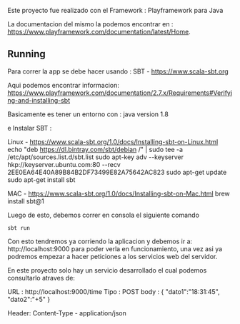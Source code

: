 
Este proyecto fue realizado con el Framework : Playframework para Java

La documentacion del mismo la podemos encontrar en :  https://www.playframework.com/documentation/latest/Home.


## Running
Para correr la app se debe hacer usando : SBT - https://www.scala-sbt.org

Aqui podemos encontrar informacion:
https://www.playframework.com/documentation/2.7.x/Requirements#Verifying-and-installing-sbt

Basicamente es tener un entorno con : java version 1.8

e Instalar SBT :

Linux  - https://www.scala-sbt.org/1.0/docs/Installing-sbt-on-Linux.html
echo "deb https://dl.bintray.com/sbt/debian /" | sudo tee -a /etc/apt/sources.list.d/sbt.list
sudo apt-key adv --keyserver hkp://keyserver.ubuntu.com:80 --recv 2EE0EA64E40A89B84B2DF73499E82A75642AC823
sudo apt-get update
sudo apt-get install sbt

MAC - https://www.scala-sbt.org/1.0/docs/Installing-sbt-on-Mac.html
brew install sbt@1

Luego de esto, debemos correr en consola el siguiente comando

```
sbt run
```
 Con esto tendremos ya corriendo la aplicacion y debemos ir a: http://localhost:9000 
 para poder verla en funcionamiento, una vez asi ya podremos empezar a hacer peticiones a los servicios web del servidor.
 
 En este proyecto solo hay un servicio desarrollado el cual podemos consultarlo atraves de:
 
 URL : http://localhost:9000/time
 Tipo : POST
 body : {
        	"dato1":"18:31:45",
        	"dato2":"+5"
        }
        
 Header: Content-Type - application/json
